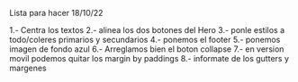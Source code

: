 Lista para hacer 18/10/22

1.- Centra los textos
2.- alinea los dos botones del Hero
3.- ponle estilos a todo/coleres primarios y secundarios
4.- ponemos el footer
5.- ponemos imagen de fondo azul
6.- Arreglamos bien el boton collapse
7.- en version movil podemos quitar los margin by paddings 
8.- informate de los gutters y margenes